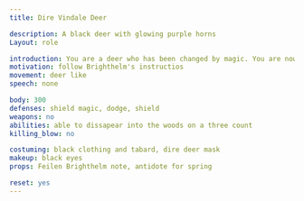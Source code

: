 ```yaml
---
title: Dire Vindale Deer

description: A black deer with glowing purple horns
Layout: role

introduction: You are a deer who has been changed by magic. You are now faster and stronger than any other deer, and your horns glow a bright purple. You are under the control of Feilen Brighthelm, and do whatever tasks he tells you. You will not fight, but run away.
motivation: follow Brighthelm's instructios
movement: deer like
speech: none

body: 300
defenses: shield magic, dodge, shield
weapons: no
abilities: able to dissapear into the woods on a three count
killing_blow: no

costuming: black clothing and tabard, dire deer mask
makeup: black eyes
props: Feilen Brighthelm note, antidote for spring

reset: yes
---
```

